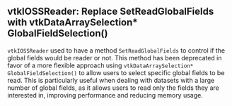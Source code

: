 ## vtkIOSSReader: Replace SetReadGlobalFields with vtkDataArraySelection* GlobalFieldSelection()

`vtkIOSSReader` used to have a method `SetReadGlobalFields` to control if the global fields would be reader or not. This
method has been deprecated in favor of a more flexible approach using `vtkDataArraySelection* GlobalFieldSelection()` to
allow users to select specific global fields to be read. This is particularly useful when dealing with datasets with a
large number of global fields, as it allows users to read only the fields they are interested in, improving performance
and reducing memory usage.
